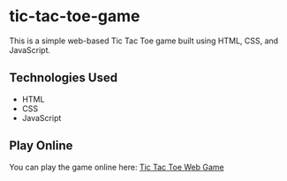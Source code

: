 # tic-tac-toe-game

This is a simple web-based Tic Tac Toe game built using HTML, CSS, and JavaScript.

## Technologies Used

- HTML
- CSS
- JavaScript

## Play Online

You can play the game online here: [Tic Tac Toe Web Game](https://oussama5379.github.io/tic-tac-toe-game/)
